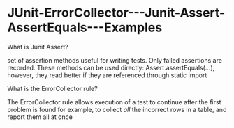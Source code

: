 # JUnit-ErrorCollector---Junit-Assert-AssertEquals---Examples
What is Junit Assert?  

set of assertion methods useful for writing tests. Only failed assertions are recorded. These methods can be used directly: Assert.assertEquals(...), however, they read better if they are referenced through static import

What is the ErrorCollector rule?

The ErrorCollector rule allows execution of a test to continue after the first problem is found for example, to collect _all_ the incorrect rows in a table, and report them all at once

